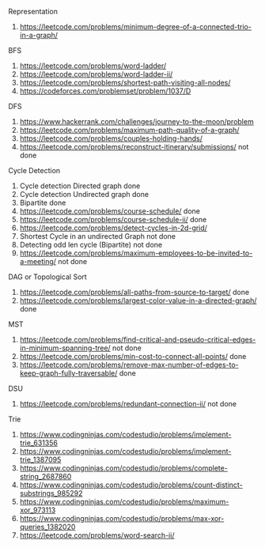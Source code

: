 Representation 
1. https://leetcode.com/problems/minimum-degree-of-a-connected-trio-in-a-graph/


BFS
1. https://leetcode.com/problems/word-ladder/
2. https://leetcode.com/problems/word-ladder-ii/
3. https://leetcode.com/problems/shortest-path-visiting-all-nodes/
4. https://codeforces.com/problemset/problem/1037/D


DFS
1. https://www.hackerrank.com/challenges/journey-to-the-moon/problem
3. https://leetcode.com/problems/maximum-path-quality-of-a-graph/
3. https://leetcode.com/problems/couples-holding-hands/
4. https://leetcode.com/problems/reconstruct-itinerary/submissions/ not done


Cycle Detection
1. Cycle detection Directed graph done
2. Cycle detection Undirected graph done
3. Bipartite  done
4. https://leetcode.com/problems/course-schedule/ done
5. https://leetcode.com/problems/course-schedule-ii/ done
6. https://leetcode.com/problems/detect-cycles-in-2d-grid/
7. Shortest Cycle in an undirected Graph not done
8. Detecting odd len cycle (Bipartite) not done
9. https://leetcode.com/problems/maximum-employees-to-be-invited-to-a-meeting/ not done


DAG or Topological Sort
1. https://leetcode.com/problems/all-paths-from-source-to-target/ done
2. https://leetcode.com/problems/largest-color-value-in-a-directed-graph/ done


MST
1. https://leetcode.com/problems/find-critical-and-pseudo-critical-edges-in-minimum-spanning-tree/ not done
2. https://leetcode.com/problems/min-cost-to-connect-all-points/  done
3. https://leetcode.com/problems/remove-max-number-of-edges-to-keep-graph-fully-traversable/ done


DSU
1. https://leetcode.com/problems/redundant-connection-ii/ not done


Trie
1. https://www.codingninjas.com/codestudio/problems/implement-trie_631356
2. https://www.codingninjas.com/codestudio/problems/implement-trie_1387095
3. https://www.codingninjas.com/codestudio/problems/complete-string_2687860
4. https://www.codingninjas.com/codestudio/problems/count-distinct-substrings_985292
5. https://www.codingninjas.com/codestudio/problems/maximum-xor_973113
6. https://www.codingninjas.com/codestudio/problems/max-xor-queries_1382020
7. https://leetcode.com/problems/word-search-ii/
